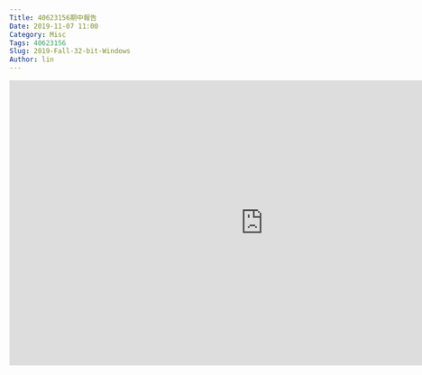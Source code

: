 ```yaml
---
Title: 40623156期中報告
Date: 2019-11-07 11:00
Category: Misc
Tags: 40623156
Slug: 2019-Fall-32-bit-Windows
Author: lin
---
```


<iframe width="900" height="506" src="https://www.youtube.com/embed/GxsJRKeZA3Q" frameborder="0" allow="accelerometer; autoplay; encrypted-media; gyroscope; picture-in-picture" allowfullscreen></iframe>
